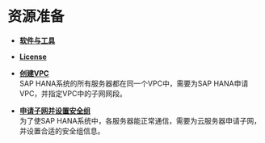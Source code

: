 # 资源准备<a name="saphana_02_0015"></a>

-   **[软件与工具](软件与工具.md)**  

-   **[License](License.md)**  

-   **[创建VPC](创建VPC.md)**  
SAP HANA系统的所有服务器都在同一个VPC中，需要为SAP  HANA申请VPC，并指定VPC中的子网网段。
-   **[申请子网并设置安全组](申请子网并设置安全组.md)**  
为了使SAP HANA系统中，各服务器能正常通信，需要为云服务器申请子网，并设置合适的安全组信息。

